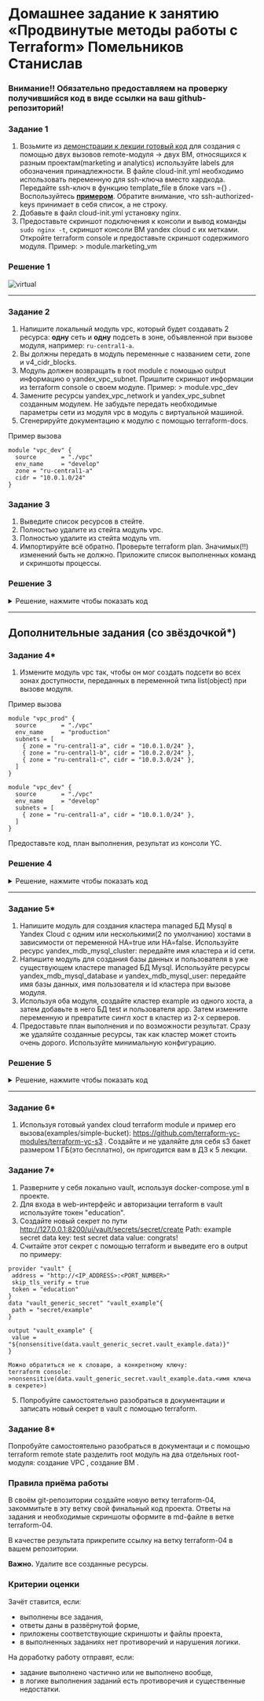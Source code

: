 # Домашнее задание к занятию «Продвинутые методы работы с Terraform» Помельников Станислав

### Внимание!! Обязательно предоставляем на проверку получившийся код в виде ссылки на ваш github-репозиторий!

### Задание 1

1. Возьмите из [демонстрации к лекции готовый код](https://github.com/netology-code/ter-homeworks/tree/main/04/demonstration1) для создания с помощью двух вызовов remote-модуля -> двух ВМ, относящихся к разным проектам(marketing и analytics) используйте labels для обозначения принадлежности.  В файле cloud-init.yml необходимо использовать переменную для ssh-ключа вместо хардкода. Передайте ssh-ключ в функцию template_file в блоке vars ={} .
Воспользуйтесь [**примером**](https://grantorchard.com/dynamic-cloudinit-content-with-terraform-file-templates/). Обратите внимание, что ssh-authorized-keys принимает в себя список, а не строку.
3. Добавьте в файл cloud-init.yml установку nginx.
4. Предоставьте скриншот подключения к консоли и вывод команды ```sudo nginx -t```, скриншот консоли ВМ yandex cloud с их метками. Откройте terraform console и предоставьте скриншот содержимого модуля. Пример: > module.marketing_vm

### Решение 1

![virtual](img/16-3-1.jpg)

------


### Задание 2

1. Напишите локальный модуль vpc, который будет создавать 2 ресурса: **одну** сеть и **одну** подсеть в зоне, объявленной при вызове модуля, например: ```ru-central1-a```.
2. Вы должны передать в модуль переменные с названием сети, zone и v4_cidr_blocks.
3. Модуль должен возвращать в root module с помощью output информацию о yandex_vpc_subnet. Пришлите скриншот информации из terraform console о своем модуле. Пример: > module.vpc_dev  
4. Замените ресурсы yandex_vpc_network и yandex_vpc_subnet созданным модулем. Не забудьте передать необходимые параметры сети из модуля vpc в модуль с виртуальной машиной.
5. Сгенерируйте документацию к модулю с помощью terraform-docs.
 
Пример вызова

```
module "vpc_dev" {
  source       = "./vpc"
  env_name     = "develop"
  zone = "ru-central1-a"
  cidr = "10.0.1.0/24"
}
```

### Задание 3
1. Выведите список ресурсов в стейте.
2. Полностью удалите из стейта модуль vpc.
3. Полностью удалите из стейта модуль vm.
4. Импортируйте всё обратно. Проверьте terraform plan. Значимых(!!) изменений быть не должно.
Приложите список выполненных команд и скриншоты процессы.

### Решение 3

<details>
 <summary>Решение, нажмите чтобы показать код</summary>

```
stas@ubuntu-desk:~/cloud-terraform/16_terraform/dz/ter-homeworks/04/src$ terraform state list
data.template_file.cloudinit
module.analytics_vm.data.yandex_compute_image.my_image
module.analytics_vm.yandex_compute_instance.vm[0]
module.marketing_vm.data.yandex_compute_image.my_image
module.marketing_vm.yandex_compute_instance.vm[0]
module.vpc.yandex_vpc_network.network
module.vpc.yandex_vpc_subnet.subnet
stas@ubuntu-desk:~/cloud-terraform/16_terraform/dz/ter-homeworks/04/src$ terraform state rm module.vpc.yandex_vpc_network.network
terraform state rm module.vpc.yandex_vpc_subnet.subnet
Removed module.vpc.yandex_vpc_network.network
Successfully removed 1 resource instance(s).
Removed module.vpc.yandex_vpc_subnet.subnet
Successfully removed 1 resource instance(s).
stas@ubuntu-desk:~/cloud-terraform/16_terraform/dz/ter-homeworks/04/src$ terraform state rm module.analytics_vm.data.yandex_compute_image.my_image
terraform state rm module.analytics_vm.yandex_compute_instance.vm[0]
terraform state rm module.marketing_vm.data.yandex_compute_image.my_image
terraform state rm module.marketing_vm.yandex_compute_instance.vm[0]
Removed module.analytics_vm.data.yandex_compute_image.my_image
Successfully removed 1 resource instance(s).
Removed module.analytics_vm.yandex_compute_instance.vm[0]
Successfully removed 1 resource instance(s).
Removed module.marketing_vm.data.yandex_compute_image.my_image
Successfully removed 1 resource instance(s).
Removed module.marketing_vm.yandex_compute_instance.vm[0]
Successfully removed 1 resource instance(s).
stas@ubuntu-desk:~/cloud-terraform/16_terraform/dz/ter-homeworks/04/src$ terraform state list
data.template_file.cloudinit
stas@ubuntu-desk:~/cloud-terraform/16_terraform/dz/ter-homeworks/04/src$ terraform import module.vpc.yandex_vpc_network.network enp2aot4dol5vsklh202
data.template_file.cloudinit: Reading...
data.template_file.cloudinit: Read complete after 0s [id=398fafd76ee8f170dc4971cf05af7f6e36e830aaee4d53744ae08389a303b30a]
module.vpc.yandex_vpc_network.network: Importing from ID "enp2aot4dol5vsklh202"...
module.analytics_vm.data.yandex_compute_image.my_image: Reading...
module.marketing_vm.data.yandex_compute_image.my_image: Reading...
module.vpc.yandex_vpc_network.network: Import prepared!
  Prepared yandex_vpc_network for import
module.vpc.yandex_vpc_network.network: Refreshing state... [id=enp2aot4dol5vsklh202]
module.analytics_vm.data.yandex_compute_image.my_image: Read complete after 0s [id=fd8h6dko5nd2k10nirmg]
module.marketing_vm.data.yandex_compute_image.my_image: Read complete after 0s [id=fd8h6dko5nd2k10nirmg]

Import successful!

The resources that were imported are shown above. These resources are now in
your Terraform state and will henceforth be managed by Terraform.

stas@ubuntu-desk:~/cloud-terraform/16_terraform/dz/ter-homeworks/04/src$ terraform import module.vpc.yandex_vpc_subnet.subnet e9b373t0ur397stad21p
data.template_file.cloudinit: Reading...
data.template_file.cloudinit: Read complete after 0s [id=398fafd76ee8f170dc4971cf05af7f6e36e830aaee4d53744ae08389a303b30a]
module.marketing_vm.data.yandex_compute_image.my_image: Reading...
module.analytics_vm.data.yandex_compute_image.my_image: Reading...
module.vpc.yandex_vpc_subnet.subnet: Importing from ID "e9b373t0ur397stad21p"...
module.vpc.yandex_vpc_subnet.subnet: Import prepared!
  Prepared yandex_vpc_subnet for import
module.vpc.yandex_vpc_subnet.subnet: Refreshing state... [id=e9b373t0ur397stad21p]
module.analytics_vm.data.yandex_compute_image.my_image: Read complete after 0s [id=fd8h6dko5nd2k10nirmg]
module.marketing_vm.data.yandex_compute_image.my_image: Read complete after 0s [id=fd8h6dko5nd2k10nirmg]

Import successful!

The resources that were imported are shown above. These resources are now in
your Terraform state and will henceforth be managed by Terraform.

stas@ubuntu-desk:~/cloud-terraform/16_terraform/dz/ter-homeworks/04/src$ terraform import module.marketing_vm.yandex_compute_instance.vm[0] fhmiv5rj5f2u7d0asq99
data.template_file.cloudinit: Reading...
data.template_file.cloudinit: Read complete after 0s [id=398fafd76ee8f170dc4971cf05af7f6e36e830aaee4d53744ae08389a303b30a]
module.analytics_vm.data.yandex_compute_image.my_image: Reading...
module.marketing_vm.data.yandex_compute_image.my_image: Reading...
module.marketing_vm.data.yandex_compute_image.my_image: Read complete after 0s [id=fd8h6dko5nd2k10nirmg]
module.marketing_vm.yandex_compute_instance.vm[0]: Importing from ID "fhmiv5rj5f2u7d0asq99"...
module.marketing_vm.yandex_compute_instance.vm[0]: Import prepared!
  Prepared yandex_compute_instance for import
module.marketing_vm.yandex_compute_instance.vm[0]: Refreshing state... [id=fhmiv5rj5f2u7d0asq99]
module.analytics_vm.data.yandex_compute_image.my_image: Read complete after 0s [id=fd8h6dko5nd2k10nirmg]

Import successful!

The resources that were imported are shown above. These resources are now in
your Terraform state and will henceforth be managed by Terraform.

stas@ubuntu-desk:~/cloud-terraform/16_terraform/dz/ter-homeworks/04/src$ terraform import module.analytics_vm.yandex_compute_instance.vm[0] fhmqh4marl5vi6bgora1
data.template_file.cloudinit: Reading...
data.template_file.cloudinit: Read complete after 0s [id=398fafd76ee8f170dc4971cf05af7f6e36e830aaee4d53744ae08389a303b30a]
module.marketing_vm.data.yandex_compute_image.my_image: Reading...
module.analytics_vm.data.yandex_compute_image.my_image: Reading...
module.marketing_vm.data.yandex_compute_image.my_image: Read complete after 0s [id=fd8h6dko5nd2k10nirmg]
module.analytics_vm.data.yandex_compute_image.my_image: Read complete after 0s [id=fd8h6dko5nd2k10nirmg]
module.analytics_vm.yandex_compute_instance.vm[0]: Importing from ID "fhmqh4marl5vi6bgora1"...
module.analytics_vm.yandex_compute_instance.vm[0]: Import prepared!
  Prepared yandex_compute_instance for import
module.analytics_vm.yandex_compute_instance.vm[0]: Refreshing state... [id=fhmqh4marl5vi6bgora1]

Import successful!

The resources that were imported are shown above. These resources are now in
your Terraform state and will henceforth be managed by Terraform.

stas@ubuntu-desk:~/cloud-terraform/16_terraform/dz/ter-homeworks/04/src$ terraform state list
data.template_file.cloudinit
module.analytics_vm.data.yandex_compute_image.my_image
module.analytics_vm.yandex_compute_instance.vm[0]
module.marketing_vm.data.yandex_compute_image.my_image
module.marketing_vm.yandex_compute_instance.vm[0]
module.vpc.yandex_vpc_network.network
module.vpc.yandex_vpc_subnet.subnet
stas@ubuntu-desk:~/cloud-terraform/16_terraform/dz/ter-homeworks/04/src$ terraform plan
data.template_file.cloudinit: Reading...
data.template_file.cloudinit: Read complete after 0s [id=398fafd76ee8f170dc4971cf05af7f6e36e830aaee4d53744ae08389a303b30a]
module.vpc.yandex_vpc_network.network: Refreshing state... [id=enp2aot4dol5vsklh202]
module.analytics_vm.data.yandex_compute_image.my_image: Reading...
module.marketing_vm.data.yandex_compute_image.my_image: Reading...
module.analytics_vm.data.yandex_compute_image.my_image: Read complete after 0s [id=fd8h6dko5nd2k10nirmg]
module.marketing_vm.data.yandex_compute_image.my_image: Read complete after 0s [id=fd8h6dko5nd2k10nirmg]
module.vpc.yandex_vpc_subnet.subnet: Refreshing state... [id=e9b373t0ur397stad21p]
module.analytics_vm.yandex_compute_instance.vm[0]: Refreshing state... [id=fhmqh4marl5vi6bgora1]
module.marketing_vm.yandex_compute_instance.vm[0]: Refreshing state... [id=fhmiv5rj5f2u7d0asq99]

Terraform used the selected providers to generate the following execution plan. Resource actions are indicated with the following symbols:
  ~ update in-place

Terraform will perform the following actions:

  # module.analytics_vm.yandex_compute_instance.vm[0] will be updated in-place
  ~ resource "yandex_compute_instance" "vm" {
      + allow_stopping_for_update = true
        id                        = "fhmqh4marl5vi6bgora1"
        name                      = "stage-web-stage-0"
        # (15 unchanged attributes hidden)

        # (6 unchanged blocks hidden)
    }

  # module.marketing_vm.yandex_compute_instance.vm[0] will be updated in-place
  ~ resource "yandex_compute_instance" "vm" {
      + allow_stopping_for_update = true
        id                        = "fhmiv5rj5f2u7d0asq99"
        name                      = "develop-webs-0"
        # (15 unchanged attributes hidden)

        # (6 unchanged blocks hidden)
    }

Plan: 0 to add, 2 to change, 0 to destroy.

─────────────────────────────────────────────────────────────────────────────────────────────────────────────────────────────────────────────────────────────────────────────────────────────────────────────────────────────────

Note: You didn't use the -out option to save this plan, so Terraform can't guarantee to take exactly these actions if you run "terraform apply" now.
stas@ubuntu-desk:~/cloud-terraform/16_terraform/dz/ter-homeworks/04/src$ 
```

</details>

------

## Дополнительные задания (со звёздочкой*)

### Задание 4*

1. Измените модуль vpc так, чтобы он мог создать подсети во всех зонах доступности, переданных в переменной типа list(object) при вызове модуля.  
  
Пример вызова
```
module "vpc_prod" {
  source       = "./vpc"
  env_name     = "production"
  subnets = [
    { zone = "ru-central1-a", cidr = "10.0.1.0/24" },
    { zone = "ru-central1-b", cidr = "10.0.2.0/24" },
    { zone = "ru-central1-c", cidr = "10.0.3.0/24" },
  ]
}

module "vpc_dev" {
  source       = "./vpc"
  env_name     = "develop"
  subnets = [
    { zone = "ru-central1-a", cidr = "10.0.1.0/24" },
  ]
}
```

Предоставьте код, план выполнения, результат из консоли YC.

### Решение 4

<details>
 <summary>Решение, нажмите чтобы показать код</summary>

```
stas@ubuntu-desk:~/cloud-terraform/16_terraform/dz/ter-homeworks/04/src$ terraform apply
data.template_file.cloudinit: Reading...
data.template_file.cloudinit: Read complete after 0s [id=398fafd76ee8f170dc4971cf05af7f6e36e830aaee4d53744ae08389a303b30a]
module.marketing_vm.data.yandex_compute_image.my_image: Reading...
module.analytics_vm.data.yandex_compute_image.my_image: Reading...
module.marketing_vm.data.yandex_compute_image.my_image: Read complete after 0s [id=fd8h6dko5nd2k10nirmg]
module.analytics_vm.data.yandex_compute_image.my_image: Read complete after 0s [id=fd8h6dko5nd2k10nirmg]

Terraform used the selected providers to generate the following execution plan. Resource actions are indicated with the following symbols:
  + create

Terraform will perform the following actions:

  # module.analytics_vm.yandex_compute_instance.vm[0] will be created
  + resource "yandex_compute_instance" "vm" {
      + allow_stopping_for_update = true
      + created_at                = (known after apply)
      + description               = "TODO: description; {{terraform managed}}"
      + folder_id                 = (known after apply)
      + fqdn                      = (known after apply)
      + gpu_cluster_id            = (known after apply)
      + hardware_generation       = (known after apply)
      + hostname                  = "stage-web-stage-0"
      + id                        = (known after apply)
      + labels                    = {
          + "owner"   = "s.pomelnikov"
          + "project" = "analytics"
        }
      + maintenance_grace_period  = (known after apply)
      + maintenance_policy        = (known after apply)
      + metadata                  = {
          + "serial-port-enable" = "1"
          + "user-data"          = <<-EOT
                #cloud-config
                users:
                  - name: ubuntu
                    groups: sudo
                    shell: /bin/bash
                    sudo: ["ALL=(ALL) NOPASSWD:ALL"]
                    ssh_authorized_keys:
                      - ssh-ed25519 AAAAC3NzaC1lZDI1NTE5AAAAIFY/ybgSeEva9G+UPavowLSz11sGvPdsYH1iTmO0JP71 stas_@DESKTOP-S3BGG7I
                package_update: true
                package_upgrade: false
                packages: ["vim","nginx"]
                runcmd:
                  - [ systemctl, enable, nginx ]
                  - [ systemctl, start, nginx ]
            EOT
        }
      + name                      = "stage-web-stage-0"
      + network_acceleration_type = "standard"
      + platform_id               = "standard-v1"
      + service_account_id        = (known after apply)
      + status                    = (known after apply)
      + zone                      = "ru-central1-a"

      + boot_disk {
          + auto_delete = true
          + device_name = (known after apply)
          + disk_id     = (known after apply)
          + mode        = (known after apply)

          + initialize_params {
              + block_size  = (known after apply)
              + description = (known after apply)
              + image_id    = "fd8h6dko5nd2k10nirmg"
              + name        = (known after apply)
              + size        = 10
              + snapshot_id = (known after apply)
              + type        = "network-hdd"
            }
        }

      + network_interface {
          + index              = (known after apply)
          + ip_address         = (known after apply)
          + ipv4               = true
          + ipv6               = (known after apply)
          + ipv6_address       = (known after apply)
          + mac_address        = (known after apply)
          + nat                = true
          + nat_ip_address     = (known after apply)
          + nat_ip_version     = (known after apply)
          + security_group_ids = (known after apply)
          + subnet_id          = (known after apply)
        }

      + resources {
          + core_fraction = 5
          + cores         = 2
          + memory        = 1
        }

      + scheduling_policy {
          + preemptible = true
        }
    }

  # module.marketing_vm.yandex_compute_instance.vm[0] will be created
  + resource "yandex_compute_instance" "vm" {
      + allow_stopping_for_update = true
      + created_at                = (known after apply)
      + description               = "TODO: description; {{terraform managed}}"
      + folder_id                 = (known after apply)
      + fqdn                      = (known after apply)
      + gpu_cluster_id            = (known after apply)
      + hardware_generation       = (known after apply)
      + hostname                  = "develop-webs-0"
      + id                        = (known after apply)
      + labels                    = {
          + "owner"   = "s.pomelnikov"
          + "project" = "marketing"
        }
      + maintenance_grace_period  = (known after apply)
      + maintenance_policy        = (known after apply)
      + metadata                  = {
          + "serial-port-enable" = "1"
          + "user-data"          = <<-EOT
                #cloud-config
                users:
                  - name: ubuntu
                    groups: sudo
                    shell: /bin/bash
                    sudo: ["ALL=(ALL) NOPASSWD:ALL"]
                    ssh_authorized_keys:
                      - ssh-ed25519 AAAAC3NzaC1lZDI1NTE5AAAAIFY/ybgSeEva9G+UPavowLSz11sGvPdsYH1iTmO0JP71 stas_@DESKTOP-S3BGG7I
                package_update: true
                package_upgrade: false
                packages: ["vim","nginx"]
                runcmd:
                  - [ systemctl, enable, nginx ]
                  - [ systemctl, start, nginx ]
            EOT
        }
      + name                      = "develop-webs-0"
      + network_acceleration_type = "standard"
      + platform_id               = "standard-v1"
      + service_account_id        = (known after apply)
      + status                    = (known after apply)
      + zone                      = "ru-central1-a"

      + boot_disk {
          + auto_delete = true
          + device_name = (known after apply)
          + disk_id     = (known after apply)
          + mode        = (known after apply)

          + initialize_params {
              + block_size  = (known after apply)
              + description = (known after apply)
              + image_id    = "fd8h6dko5nd2k10nirmg"
              + name        = (known after apply)
              + size        = 10
              + snapshot_id = (known after apply)
              + type        = "network-hdd"
            }
        }

      + network_interface {
          + index              = (known after apply)
          + ip_address         = (known after apply)
          + ipv4               = true
          + ipv6               = (known after apply)
          + ipv6_address       = (known after apply)
          + mac_address        = (known after apply)
          + nat                = true
          + nat_ip_address     = (known after apply)
          + nat_ip_version     = (known after apply)
          + security_group_ids = (known after apply)
          + subnet_id          = (known after apply)
        }

      + resources {
          + core_fraction = 5
          + cores         = 2
          + memory        = 1
        }

      + scheduling_policy {
          + preemptible = true
        }
    }

  # module.vpc_dev.yandex_vpc_network.network will be created
  + resource "yandex_vpc_network" "network" {
      + created_at                = (known after apply)
      + default_security_group_id = (known after apply)
      + folder_id                 = (known after apply)
      + id                        = (known after apply)
      + labels                    = (known after apply)
      + name                      = "develop"
      + subnet_ids                = (known after apply)
    }

  # module.vpc_dev.yandex_vpc_subnet.subnet["ru-central1-a"] will be created
  + resource "yandex_vpc_subnet" "subnet" {
      + created_at     = (known after apply)
      + folder_id      = (known after apply)
      + id             = (known after apply)
      + labels         = (known after apply)
      + name           = "develop-ru-central1-a"
      + network_id     = (known after apply)
      + v4_cidr_blocks = [
          + "10.0.1.0/24",
        ]
      + v6_cidr_blocks = (known after apply)
      + zone           = "ru-central1-a"
    }

  # module.vpc_prod.yandex_vpc_network.network will be created
  + resource "yandex_vpc_network" "network" {
      + created_at                = (known after apply)
      + default_security_group_id = (known after apply)
      + folder_id                 = (known after apply)
      + id                        = (known after apply)
      + labels                    = (known after apply)
      + name                      = "production"
      + subnet_ids                = (known after apply)
    }

  # module.vpc_prod.yandex_vpc_subnet.subnet["ru-central1-a"] will be created
  + resource "yandex_vpc_subnet" "subnet" {
      + created_at     = (known after apply)
      + folder_id      = (known after apply)
      + id             = (known after apply)
      + labels         = (known after apply)
      + name           = "production-ru-central1-a"
      + network_id     = (known after apply)
      + v4_cidr_blocks = [
          + "10.1.1.0/24",
        ]
      + v6_cidr_blocks = (known after apply)
      + zone           = "ru-central1-a"
    }

  # module.vpc_prod.yandex_vpc_subnet.subnet["ru-central1-b"] will be created
  + resource "yandex_vpc_subnet" "subnet" {
      + created_at     = (known after apply)
      + folder_id      = (known after apply)
      + id             = (known after apply)
      + labels         = (known after apply)
      + name           = "production-ru-central1-b"
      + network_id     = (known after apply)
      + v4_cidr_blocks = [
          + "10.1.2.0/24",
        ]
      + v6_cidr_blocks = (known after apply)
      + zone           = "ru-central1-b"
    }

  # module.vpc_prod.yandex_vpc_subnet.subnet["ru-central1-c"] will be created
  + resource "yandex_vpc_subnet" "subnet" {
      + created_at     = (known after apply)
      + folder_id      = (known after apply)
      + id             = (known after apply)
      + labels         = (known after apply)
      + name           = "production-ru-central1-c"
      + network_id     = (known after apply)
      + v4_cidr_blocks = [
          + "10.1.3.0/24",
        ]
      + v6_cidr_blocks = (known after apply)
      + zone           = "ru-central1-c"
    }

Plan: 8 to add, 0 to change, 0 to destroy.

Changes to Outputs:
  + out = [
      + (known after apply),
      + (known after apply),
    ]

Do you want to perform these actions?
  Terraform will perform the actions described above.
  Only 'yes' will be accepted to approve.

  Enter a value: yes

module.vpc_dev.yandex_vpc_network.network: Creating...
module.vpc_prod.yandex_vpc_network.network: Creating...
module.vpc_prod.yandex_vpc_network.network: Creation complete after 2s [id=enp7f17a1shbksq9cpv8]
module.vpc_prod.yandex_vpc_subnet.subnet["ru-central1-a"]: Creating...
module.vpc_prod.yandex_vpc_subnet.subnet["ru-central1-c"]: Creating...
module.vpc_prod.yandex_vpc_subnet.subnet["ru-central1-b"]: Creating...
module.vpc_prod.yandex_vpc_subnet.subnet["ru-central1-a"]: Creation complete after 1s [id=e9b4uf8dt16qrsvrsvir]
module.vpc_prod.yandex_vpc_subnet.subnet["ru-central1-b"]: Creation complete after 1s [id=e2lu46gprbomi6h7slae]
module.vpc_dev.yandex_vpc_network.network: Creation complete after 4s [id=enpvs5cmj8vbn4uskg12]
module.vpc_dev.yandex_vpc_subnet.subnet["ru-central1-a"]: Creating...
module.vpc_dev.yandex_vpc_subnet.subnet["ru-central1-a"]: Creation complete after 0s [id=e9bhigqln5p1j4rbvv8a]
module.marketing_vm.yandex_compute_instance.vm[0]: Creating...
module.analytics_vm.yandex_compute_instance.vm[0]: Creating...
module.marketing_vm.yandex_compute_instance.vm[0]: Still creating... [10s elapsed]
module.analytics_vm.yandex_compute_instance.vm[0]: Still creating... [10s elapsed]
module.marketing_vm.yandex_compute_instance.vm[0]: Still creating... [20s elapsed]
module.analytics_vm.yandex_compute_instance.vm[0]: Still creating... [20s elapsed]
module.analytics_vm.yandex_compute_instance.vm[0]: Still creating... [30s elapsed]
module.marketing_vm.yandex_compute_instance.vm[0]: Still creating... [30s elapsed]
module.marketing_vm.yandex_compute_instance.vm[0]: Creation complete after 37s [id=fhmpo6ajpu73csnhbgth]
module.analytics_vm.yandex_compute_instance.vm[0]: Still creating... [40s elapsed]
module.analytics_vm.yandex_compute_instance.vm[0]: Creation complete after 43s [id=fhmhvreh1irkfgr2ngh6]
╷
│ Error: Error while requesting API to create subnet: server-request-id = ddef24c3-d3ca-4da0-8bbb-daf94421a2ba server-trace-id = a6e7cc948a78cc51:22744da727676564:a6e7cc948a78cc51:1 client-request-id = 88da8696-5415-47d0-9977-be8edcbad8ec client-trace-id = acfddce8-99e2-4e89-913b-d9efc83294d8 rpc error: code = InvalidArgument desc = Illegal argument zone_id
│ 
│   with module.vpc_prod.yandex_vpc_subnet.subnet["ru-central1-c"],
│   on modules/vpc/main.tf line 5, in resource "yandex_vpc_subnet" "subnet":
│    5: resource "yandex_vpc_subnet" "subnet" {
│ 
╵
stas@ubuntu-desk:~/cloud-terraform/16_terraform/dz/ter-homeworks/04/src$ terraform apply
data.template_file.cloudinit: Reading...
data.template_file.cloudinit: Read complete after 0s [id=398fafd76ee8f170dc4971cf05af7f6e36e830aaee4d53744ae08389a303b30a]
module.marketing_vm.data.yandex_compute_image.my_image: Reading...
module.vpc_dev.yandex_vpc_network.network: Refreshing state... [id=enpvs5cmj8vbn4uskg12]
module.analytics_vm.data.yandex_compute_image.my_image: Reading...
module.vpc_prod.yandex_vpc_network.network: Refreshing state... [id=enp7f17a1shbksq9cpv8]
module.analytics_vm.data.yandex_compute_image.my_image: Read complete after 1s [id=fd8h6dko5nd2k10nirmg]
module.marketing_vm.data.yandex_compute_image.my_image: Read complete after 1s [id=fd8h6dko5nd2k10nirmg]
module.vpc_dev.yandex_vpc_subnet.subnet["ru-central1-a"]: Refreshing state... [id=e9bhigqln5p1j4rbvv8a]
module.vpc_prod.yandex_vpc_subnet.subnet["ru-central1-a"]: Refreshing state... [id=e9b4uf8dt16qrsvrsvir]
module.vpc_prod.yandex_vpc_subnet.subnet["ru-central1-b"]: Refreshing state... [id=e2lu46gprbomi6h7slae]
module.marketing_vm.yandex_compute_instance.vm[0]: Refreshing state... [id=fhmpo6ajpu73csnhbgth]
module.analytics_vm.yandex_compute_instance.vm[0]: Refreshing state... [id=fhmhvreh1irkfgr2ngh6]

Terraform used the selected providers to generate the following execution plan. Resource actions are indicated with the following symbols:
  + create

Terraform will perform the following actions:

  # module.vpc_prod.yandex_vpc_subnet.subnet["ru-central1-d"] will be created
  + resource "yandex_vpc_subnet" "subnet" {
      + created_at     = (known after apply)
      + folder_id      = (known after apply)
      + id             = (known after apply)
      + labels         = (known after apply)
      + name           = "production-ru-central1-d"
      + network_id     = "enp7f17a1shbksq9cpv8"
      + v4_cidr_blocks = [
          + "10.1.3.0/24",
        ]
      + v6_cidr_blocks = (known after apply)
      + zone           = "ru-central1-d"
    }

Plan: 1 to add, 0 to change, 0 to destroy.

Do you want to perform these actions?
  Terraform will perform the actions described above.
  Only 'yes' will be accepted to approve.

  Enter a value: yes

module.vpc_prod.yandex_vpc_subnet.subnet["ru-central1-d"]: Creating...
module.vpc_prod.yandex_vpc_subnet.subnet["ru-central1-d"]: Creation complete after 0s [id=fl8ove188pfp261of641]

Apply complete! Resources: 1 added, 0 changed, 0 destroyed.

Outputs:

out = [
  "develop-webs-0.ru-central1.internal",
  "stage-web-stage-0.ru-central1.internal",
]
stas@ubuntu-desk:~/cloud-terraform/16_terraform/dz/ter-homeworks/04/src$ 
```

</details>

------


### Задание 5*

1. Напишите модуль для создания кластера managed БД Mysql в Yandex Cloud с одним или несколькими(2 по умолчанию) хостами в зависимости от переменной HA=true или HA=false. Используйте ресурс yandex_mdb_mysql_cluster: передайте имя кластера и id сети.
2. Напишите модуль для создания базы данных и пользователя в уже существующем кластере managed БД Mysql. Используйте ресурсы yandex_mdb_mysql_database и yandex_mdb_mysql_user: передайте имя базы данных, имя пользователя и id кластера при вызове модуля.
3. Используя оба модуля, создайте кластер example из одного хоста, а затем добавьте в него БД test и пользователя app. Затем измените переменную и превратите сингл хост в кластер из 2-х серверов.
4. Предоставьте план выполнения и по возможности результат. Сразу же удаляйте созданные ресурсы, так как кластер может стоить очень дорого. Используйте минимальную конфигурацию.

### Решение 5

<details>
 <summary>Решение, нажмите чтобы показать код</summary>

```
stas@ubuntu-desk:~/cloud-terraform/16_terraform/dz/ter-homeworks/04/src$ terraform plan
data.template_file.cloudinit: Reading...
data.template_file.cloudinit: Read complete after 0s [id=398fafd76ee8f170dc4971cf05af7f6e36e830aaee4d53744ae08389a303b30a]
module.marketing_vm.data.yandex_compute_image.my_image: Reading...
module.analytics_vm.data.yandex_compute_image.my_image: Reading...
module.vpc_dev.yandex_vpc_network.network: Refreshing state... [id=enpvs5cmj8vbn4uskg12]
module.vpc_prod.yandex_vpc_network.network: Refreshing state... [id=enp7f17a1shbksq9cpv8]
module.analytics_vm.data.yandex_compute_image.my_image: Read complete after 1s [id=fd8h6dko5nd2k10nirmg]
module.marketing_vm.data.yandex_compute_image.my_image: Read complete after 1s [id=fd8h6dko5nd2k10nirmg]
module.vpc_dev.yandex_vpc_subnet.subnet["ru-central1-a"]: Refreshing state... [id=e9bhigqln5p1j4rbvv8a]
module.vpc_prod.yandex_vpc_subnet.subnet["ru-central1-b"]: Refreshing state... [id=e2lu46gprbomi6h7slae]
module.vpc_prod.yandex_vpc_subnet.subnet["ru-central1-d"]: Refreshing state... [id=fl8ove188pfp261of641]
module.vpc_prod.yandex_vpc_subnet.subnet["ru-central1-a"]: Refreshing state... [id=e9b4uf8dt16qrsvrsvir]
module.marketing_vm.yandex_compute_instance.vm[0]: Refreshing state... [id=fhmpo6ajpu73csnhbgth]
module.analytics_vm.yandex_compute_instance.vm[0]: Refreshing state... [id=fhmhvreh1irkfgr2ngh6]

Terraform used the selected providers to generate the following execution plan. Resource actions are indicated with the following symbols:
  + create

Terraform will perform the following actions:

  # module.mysql_cluster.yandex_mdb_mysql_cluster.cluster will be created
  + resource "yandex_mdb_mysql_cluster" "cluster" {
      + allow_regeneration_host   = false
      + backup_retain_period_days = (known after apply)
      + created_at                = (known after apply)
      + deletion_protection       = (known after apply)
      + environment               = "PRODUCTION"
      + folder_id                 = (known after apply)
      + health                    = (known after apply)
      + host_group_ids            = (known after apply)
      + id                        = (known after apply)
      + mysql_config              = (known after apply)
      + name                      = "example"
      + network_id                = "enp7f17a1shbksq9cpv8"
      + status                    = (known after apply)
      + version                   = "8.0"

      + host {
          + assign_public_ip   = false
          + fqdn               = (known after apply)
          + replication_source = (known after apply)
          + subnet_id          = (known after apply)
          + zone               = "ru-central1-a"
        }

      + resources {
          + disk_size          = 20
          + disk_type_id       = "network-ssd"
          + resource_preset_id = "s2.micro"
        }
    }

  # module.mysql_db_user.yandex_mdb_mysql_database.db will be created
  + resource "yandex_mdb_mysql_database" "db" {
      + cluster_id = (known after apply)
      + id         = (known after apply)
      + name       = "test"
    }

  # module.mysql_db_user.yandex_mdb_mysql_user.user will be created
  + resource "yandex_mdb_mysql_user" "user" {
      + authentication_plugin = (known after apply)
      + cluster_id            = (known after apply)
      + global_permissions    = (known after apply)
      + id                    = (known after apply)
      + name                  = "app"
      + password              = (sensitive value)

      + permission {
          + database_name = "test"
          + roles         = [
              + "ALL",
            ]
        }
    }

Plan: 3 to add, 0 to change, 0 to destroy.

─────────────────────────────────────────────────────────────────────────────────────────────────────────────────────────────────────────────────────────────────────────────────────────────────────────────────────────────────

Note: You didn't use the -out option to save this plan, so Terraform can't guarantee to take exactly these actions if you run "terraform apply" now.
```

</details>

------

### Задание 6*
1. Используя готовый yandex cloud terraform module и пример его вызова(examples/simple-bucket): https://github.com/terraform-yc-modules/terraform-yc-s3 .
Создайте и не удаляйте для себя s3 бакет размером 1 ГБ(это бесплатно), он пригодится вам в ДЗ к 5 лекции.

### Задание 7*

1. Разверните у себя локально vault, используя docker-compose.yml в проекте.
2. Для входа в web-интерфейс и авторизации terraform в vault используйте токен "education".
3. Создайте новый секрет по пути http://127.0.0.1:8200/ui/vault/secrets/secret/create
Path: example  
secret data key: test 
secret data value: congrats!  
4. Считайте этот секрет с помощью terraform и выведите его в output по примеру:
```
provider "vault" {
 address = "http://<IP_ADDRESS>:<PORT_NUMBER>"
 skip_tls_verify = true
 token = "education"
}
data "vault_generic_secret" "vault_example"{
 path = "secret/example"
}

output "vault_example" {
 value = "${nonsensitive(data.vault_generic_secret.vault_example.data)}"
} 

Можно обратиться не к словарю, а конкретному ключу:
terraform console: >nonsensitive(data.vault_generic_secret.vault_example.data.<имя ключа в секрете>)
```
5. Попробуйте самостоятельно разобраться в документации и записать новый секрет в vault с помощью terraform. 

### Задание 8*
Попробуйте самостоятельно разобраться в документаци и с помощью terraform remote state разделить root модуль на два отдельных root-модуля: создание VPC , создание ВМ . 

### Правила приёма работы

В своём git-репозитории создайте новую ветку terraform-04, закоммитьте в эту ветку свой финальный код проекта. Ответы на задания и необходимые скриншоты оформите в md-файле в ветке terraform-04.

В качестве результата прикрепите ссылку на ветку terraform-04 в вашем репозитории.

**Важно.** Удалите все созданные ресурсы.

### Критерии оценки

Зачёт ставится, если:

* выполнены все задания,
* ответы даны в развёрнутой форме,
* приложены соответствующие скриншоты и файлы проекта,
* в выполненных заданиях нет противоречий и нарушения логики.

На доработку работу отправят, если:

* задание выполнено частично или не выполнено вообще,
* в логике выполнения заданий есть противоречия и существенные недостатки. 




